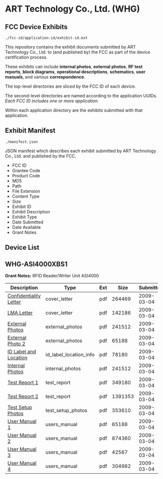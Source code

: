 # ART Technology Co., Ltd. (WHG)
## FCC Device Exhibits

```
./fcc-id/application-id/exhibit-id.ext
```

This repository contains the exhibit documents submitted by ART Technology Co., Ltd. to (and published by) the FCC as part of the device certification process.

These exhibits can include **internal photos**, **external photos**, **RF test reports**, **block diagrams**, **operational descriptions**, **schematics**, **user manuals**, and various **correspondence**.

The top-level directories are sliced by the FCC ID of each device.

The second-level directories are named according to the application UUIDs. *Each FCC ID includes one or more application.*

Within each application directory are the exhibits submitted with that application. 

## Exhibit Manifest

```
./manifest.json
```

JSON manifest which describes each exhibit submitted by ART Technology Co., Ltd. and published by the FCC.

- FCC ID
- Grantee Code
- Product Code
- MD5
- Path
- File Extension
- Content Type
- Size
- Exhibit ID
- Exhibit Description
- Exhibit Type
- Date Submitted
- Date Available
- Grant Notes

## Device List
## WHG-ASI4000XBS1
**Grant Notes:** RFID Reader/Writer Unit ASI4000

| Description | Type | Ext | Size | Submitted | Available |
| ----------- | ---- | --- | ---- | --------- | --------- |
| [Confidentiality Letter](WHG-ASI4000XBS1/36ed7caba92b190e40d71e2fb0a43035/1075717.pdf) | cover_letter | pdf | 264469 | 2009-03-04 | 2009-03-04 |
| [LMA Letter](WHG-ASI4000XBS1/36ed7caba92b190e40d71e2fb0a43035/1075730.pdf) | cover_letter | pdf | 142186 | 2009-03-04 | 2009-03-04 |
| [External Photos](WHG-ASI4000XBS1/36ed7caba92b190e40d71e2fb0a43035/1075720.pdf) | external_photos | pdf | 241512 | 2009-03-04 | 2009-03-04 |
| [External Photo 2](WHG-ASI4000XBS1/36ed7caba92b190e40d71e2fb0a43035/1075727.pdf) | external_photos | pdf | 65188 | 2009-03-04 | 2009-03-04 |
| [ID Label and Location](WHG-ASI4000XBS1/36ed7caba92b190e40d71e2fb0a43035/1075719.pdf) | id_label_location_info | pdf | 78180 | 2009-03-04 | 2009-03-04 |
| [Internal Photos](WHG-ASI4000XBS1/36ed7caba92b190e40d71e2fb0a43035/1075720.pdf) | internal_photos | pdf | 241512 | 2009-03-04 | 2009-03-04 |
| [Test Report 1](WHG-ASI4000XBS1/36ed7caba92b190e40d71e2fb0a43035/1075724.pdf) | test_report | pdf | 349180 | 2009-03-04 | 2009-03-04 |
| [Test Report 2](WHG-ASI4000XBS1/36ed7caba92b190e40d71e2fb0a43035/1075725.pdf) | test_report | pdf | 1391353 | 2009-03-04 | 2009-03-04 |
| [Test Setup Photos](WHG-ASI4000XBS1/36ed7caba92b190e40d71e2fb0a43035/1075726.pdf) | test_setup_photos | pdf | 353610 | 2009-03-04 | 2009-03-04 |
| [User Manual 1](WHG-ASI4000XBS1/36ed7caba92b190e40d71e2fb0a43035/1075727.pdf) | users_manual | pdf | 65188 | 2009-03-04 | 2009-03-04 |
| [User Manual 2](WHG-ASI4000XBS1/36ed7caba92b190e40d71e2fb0a43035/1075728.pdf) | users_manual | pdf | 874360 | 2009-03-04 | 2009-03-04 |
| [User Manual 3](WHG-ASI4000XBS1/36ed7caba92b190e40d71e2fb0a43035/1075729.pdf) | users_manual | pdf | 42567 | 2009-03-04 | 2009-03-04 |
| [User Manual 4](WHG-ASI4000XBS1/36ed7caba92b190e40d71e2fb0a43035/1075731.pdf) | users_manual | pdf | 304982 | 2009-03-04 | 2009-03-04 |
